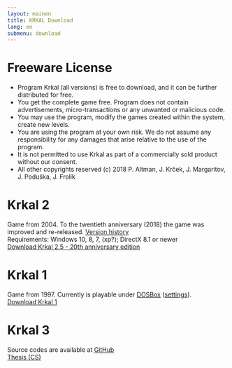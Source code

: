 ```yaml
---
layout: mainen
title: KRKAL Download
lang: en
submenu: download
---
```

# Freeware License

* Program Krkal (all versions) is free to download, and it can be further distributed for free. 
* You get the complete game free. Program does not contain advertisements, micro-transactions or any unwanted or malicious code.
* You may use the program, modify the games created within the system, create new levels. 
* You are using the program at your own risk. We do not assume any responsibility for any damages that arise relative to the use of the program.
* It is not permitted to use Krkal as part of a commercially sold product without our consent. 
* All other copyrights reserved (c) 2018 P. Altman, J. Krček, J. Margaritov, J. Poduška, J. Frolík

# Krkal 2

Game from 2004. To the twentieth anniversary (2018) the game was improved and re-released. [Version history](/en/k2verHistory.html)  
Requirements: Windows 10, 8, 7, (xp?); DirectX 8.1 or newer  
[Download Krkal 2.5 - 20th anniversary edition]({{site.data.constants.krkal2DownloadUrl}})

# Krkal 1

Game from 1997. Currently is playable under [DOSBox](http://www.dosbox.com/) ([settings](/en/k1dosbox.html)).  
[Download Krkal 1]({{site.data.constants.krkal1DownloadUrl}})

# Krkal 3

Source codes are available at [GitHub](https://github.com/HonzaMD/Krkal3)  
[Thesis (CS)](/dl/JazykProRizeni2DHer.pdf)
